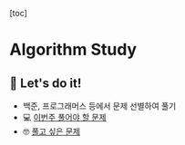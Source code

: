 [toc]

# Algorithm Study

## 🤖 Let's do it!

- 백준, 프로그래머스 등에서 문제 선별하여 풀기
- 💻 [이번주 풀어야 할 문제](https://www.notion.so/12de2f1456a04e6abfd89166725456c0)
- 🤓 [풀고 싶은 문제](https://www.notion.so/8d68711b3fb74c5f80a6582af77b9756)

